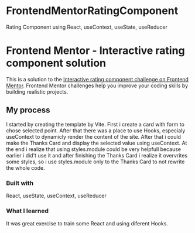 # FrontendMentorRatingComponent
Rating Component using React, useContext, useState, useReducer

# Frontend Mentor - Interactive rating component solution

This is a solution to the [Interactive rating component challenge on Frontend Mentor](https://www.frontendmentor.io/challenges/interactive-rating-component-koxpeBUmI). Frontend Mentor challenges help you improve your coding skills by building realistic projects. 


## My process

 I started by creating the template by Vite.
 First i create a card with form to chose selected point.
 After that there was a place to use Hooks, especialy useContext to dynamicly render the content of the site.
 After that i could make the Thanks Card and display the selected value using useContext.
 At the end i realize that using styles.module could be very helpfull because earlier i did't use it and after finishing the Thanks Card i realize it overvrites some styles, so i use styles.module only to the Thanks Card to not rewrite the whole code.

### Built with
 
 React, useState, useContext, useReducer

### What I learned

It was great exercise to train some React and using diferent Hooks.
